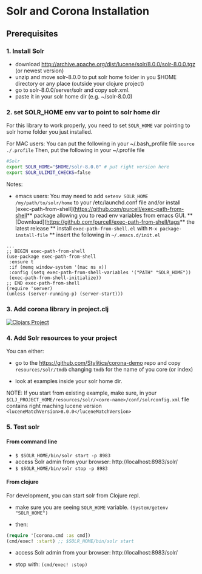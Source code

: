 # Solr and Corona Installation

## Prerequisites

### 1. Install Solr 
* download http://archive.apache.org/dist/lucene/solr/8.0.0/solr-8.0.0.tgz (or newest version)
* unzip and move solr-8.0.0 to put solr home folder in you $HOME directory or any place (outside your clojure project)
* go to solr-8.0.0/server/solr and copy solr.xml.
* paste it in your solr home dir (e.g. ~/solr-8.0.0)


### 2. set SOLR_HOME env var to point to solr home dir 

For this library to work properly, you need to set `SOLR_HOME` var pointing to solr home folder you just installed.

For MAC users:
You can put the following in your ~/.bash_profile file 
`source ./.profile`
Then, put the following in your ~/.profile file
```bash
#Solr
export SOLR_HOME="$HOME/solr-8.0.0" # put right version here
export SOLR_ULIMIT_CHECKS=false
```

Notes:
* emacs users: You may need to add `setenv SOLR_HOME /my/path/to/solr/home` to your /etc/launchd.conf file and/or install [exec-path-from-shell](https://github.com/purcell/exec-path-from-shell** package allowing you to read env variables from emacs GUI. 
** [Download](https://github.com/purcell/exec-path-from-shell/tags** the latest release
** install `exec-path-from-shell.el` with `M-x package-install-file`
** insert the following in `~/.emacs.d/init.el`
```
...
;; BEGIN exec-path-from-shell
(use-package exec-path-from-shell
 :ensure t
 :if (memq window-system '(mac ns x))
 :config (setq exec-path-from-shell-variables '("PATH" "SOLR_HOME"))
 (exec-path-from-shell-initialize))
;; END exec-path-from-shell
(require 'server)
(unless (server-running-p) (server-start)))
```
 
### 3. Add corona library in project.clj
[![Clojars Project](https://img.shields.io/clojars/v/corona.svg)](https://clojars.org/corona)

### 4. Add Solr resources to your project

You can either:
* go to the https://github.com/Stylitics/corona-demo repo and copy `resources/solr/tmdb` changing `tmdb` for the name of you core (or index)

* look at examples inside your solr home dir. 

NOTE: If you start from existing example, make sure, in your `$CLJ_PROJECT_HOME/resources/solr/<core-name>/conf/solrconfig.xml` file contains right maching lucene version
`<luceneMatchVersion>8.0.0</luceneMatchVersion>`


### 5. Test solr

#### From command line

* `$ $SOLR_HOME/bin/solr start -p 8983`
* access Solr admin from your browser: http://localhost:8983/solr/
* `$ $SOLR_HOME/bin/solr stop -p 8983`

#### From clojure

For development, you can start solr from Clojure repl. 

* make sure you are seeing `SOLR_HOME` variable. `(System/getenv "SOLR_HOME")`

* then:
```clojure 
(require '[corona.cmd :as cmd])
(cmd/exec! :start) ;; $SOLR_HOME/bin/solr start
```
* access Solr admin from your browser: http://localhost:8983/solr/

* stop with: `(cmd/exec! :stop)`

